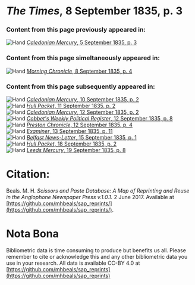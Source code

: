 # *The Times*, 8 September 1835, p. 3  
  
### Content from this page previously appeared in:  
![Hand](http://scissorsandpaste.net/wp-content/uploads/2017/06/smallhandpointer.png) [*Caledonian Mercury*, 5 September 1835, p. 3](https://mhbeals.github.io/sap_html/Caledonian-Mercury/Caledonian-Mercury-5-September-1835-p-3)  
  
### Content from this page simeltaneously appeared in:  
![Hand](http://scissorsandpaste.net/wp-content/uploads/2017/06/smallhandpointer.png) [*Morning Chronicle*, 8 September 1835, p. 4](https://mhbeals.github.io/sap_html/Morning-Chronicle/Morning-Chronicle-8-September-1835-p-4)  
  
### Content from this page subsequently appeared in:  
![Hand](http://scissorsandpaste.net/wp-content/uploads/2017/06/smallhandpointer.png) [*Caledonian Mercury*, 10 September 1835, p. 2](https://mhbeals.github.io/sap_html/Caledonian-Mercury/Caledonian-Mercury-10-September-1835-p-2)  
![Hand](http://scissorsandpaste.net/wp-content/uploads/2017/06/smallhandpointer.png) [*Hull Packet*, 11 September 1835, p. 2](https://mhbeals.github.io/sap_html/Hull-Packet/Hull-Packet-11-September-1835-p-2)  
![Hand](http://scissorsandpaste.net/wp-content/uploads/2017/06/smallhandpointer.png) [*Caledonian Mercury*, 12 September 1835, p. 2](https://mhbeals.github.io/sap_html/Caledonian-Mercury/Caledonian-Mercury-12-September-1835-p-2)  
![Hand](http://scissorsandpaste.net/wp-content/uploads/2017/06/smallhandpointer.png) [*Cobbet's Weekly Political Register*, 12 September 1835, p. 8](https://mhbeals.github.io/sap_html/Cobbet's-Weekly-Political-Register/Cobbet's-Weekly-Political-Register-12-September-1835-p-8)  
![Hand](http://scissorsandpaste.net/wp-content/uploads/2017/06/smallhandpointer.png) [*Preston Chronicle*, 12 September 1835, p. 4](https://mhbeals.github.io/sap_html/Preston-Chronicle/Preston-Chronicle-12-September-1835-p-4)  
![Hand](http://scissorsandpaste.net/wp-content/uploads/2017/06/smallhandpointer.png) [*Examiner*, 13 September 1835, p. 11](https://mhbeals.github.io/sap_html/Examiner/Examiner-13-September-1835-p-11)  
![Hand](http://scissorsandpaste.net/wp-content/uploads/2017/06/smallhandpointer.png) [*Belfast News-Letter*, 15 September 1835, p. 1](https://mhbeals.github.io/sap_html/Belfast-News-Letter/Belfast-News-Letter-15-September-1835-p-1)  
![Hand](http://scissorsandpaste.net/wp-content/uploads/2017/06/smallhandpointer.png) [*Hull Packet*, 18 September 1835, p. 2](https://mhbeals.github.io/sap_html/Hull-Packet/Hull-Packet-18-September-1835-p-2)  
![Hand](http://scissorsandpaste.net/wp-content/uploads/2017/06/smallhandpointer.png) [*Leeds Mercury*, 19 September 1835, p. 8](https://mhbeals.github.io/sap_html/Leeds-Mercury/Leeds-Mercury-19-September-1835-p-8)  


# Citation: 

Beals. M. H. *Scissors and Paste Database: A Map of Reprinting and Reuse in the Anglophone Newspaper Press v.1.0.1.* 2 June 2017. Available at [https://github.com/mhbeals/sap_reprints/](https://github.com/mhbeals/sap_reprints/). 

# Nota Bona

Bibliometric data is time consuming to produce but benefits us all. Please remember to cite or acknowledge this and any other bibliometric data you use in your research. All data is available CC-BY 4.0 at [https://github.com/mhbeals/sap_reprints](https://github.com/mhbeals/sap_reprints)